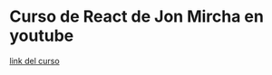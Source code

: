 # Curso de React de Jon Mircha en youtube
[link del curso](https://www.youtube.com/playlist?list=PLvq-jIkSeTUZ5XcUw8fJPTBKEHEKPMTKk)
